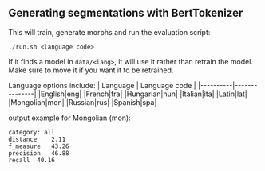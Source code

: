 ## Generating segmentations with BertTokenizer
This will train, generate morphs and run the evaluation script:
```
./run.sh <language code>
```

If it finds a model in `data/<lang>`, it will use it rather than retrain the model. Make sure to move it if you want it to be retrained.

Language options include:
| Language | Language code |
|----------|---------------|
|English|eng|
|French|fra|
|Hungarian|hun|
|Italian|ita|
|Latin|lat|
|Mongolian|mon|
|Russian|rus|
|Spanish|spa|

output example for Mongolian (mon):
```
category: all
distance	2.11
f_measure	43.26
precision	46.88
recall	40.16
```
